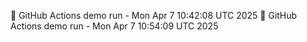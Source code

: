 🔁 GitHub Actions demo run - Mon Apr  7 10:42:08 UTC 2025
🔁 GitHub Actions demo run - Mon Apr  7 10:54:09 UTC 2025
